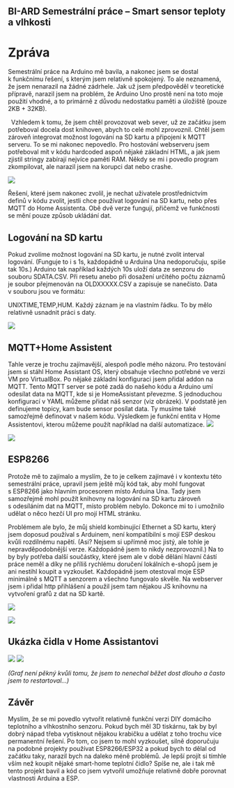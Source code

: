 ## BI-ARD Semestrální práce – Smart sensor teploty a vlhkosti
# Zpráva
Semestrální práce na Arduino mě bavila, a nakonec jsem se dostal k funkčnímu řešení, s kterým jsem relativně spokojený. To ale neznamená, že jsem nenarazil na žádné zádrhele. Jak už jsem předpověděl v teoretické přípravě, narazil jsem na problém, že Arduino Uno prostě není na toto moje použití vhodné, a to primárně z důvodu nedostatku paměti a úložiště (pouze 2KB + 32KB).

` `Vzhledem k tomu, že jsem chtěl provozovat web sever, už ze začátku jsem potřeboval docela dost knihoven, abych to celé mohl zprovoznil. Chtěl jsem zároveň integrovat možnost logování na SD kartu a připojení k MQTT serveru. To se mi nakonec nepovedlo. Pro hostování webserveru jsem potřeboval mít v kódu hardcoded aspoň nějaké základní HTML, a jak jsem zjistil stringy zabírají nejvíce paměti RAM. Někdy se mi i povedlo program zkompilovat, ale narazil jsem na korupci dat nebo crashe.

![](img/m/1.png)

Řešení, které jsem nakonec zvolil, je nechat uživatele prostřednictvím definů v kódu zvolit, jestli chce používat logování na SD kartu, nebo přes MQTT do Home Assistenta. Obě dvě verze fungují, přičemž ve funkčnosti se mění pouze způsob ukládání dat. 
## Logování na SD kartu
Pokud zvolíme možnost logování na SD kartu, je nutné zvolit interval logování. (Funguje to i s 1s, každopádně u Arduina Una nedoporučuju, spíše tak 10s.) Arduino tak například každých 10s uloží data ze senzoru do souboru SDATA.CSV. Při resetu anebo při dosažení určitého počtu záznamů je soubor přejmenován na OLDXXXXX.CSV a zapisuje se nanečisto. Data v souboru jsou ve formátu:

UNIXTIME,TEMP,HUM. Každý záznam je na vlastním řádku. To by mělo relativně usnadnit práci s daty.

![](img/m/2.png)
## MQTT+Home Assistent
Tahle verze je trochu zajímavější, alespoň podle mého názoru. Pro testování jsem si stáhl Home Assistant OS, který obsahuje všechno potřebné ve verzi VM pro VirtualBox. Po nějaké základní konfiguraci jsem přidal addon na MQTT. Tento MQTT server se poté zadá do našeho kódu a Arduino umí odesílat data na MQTT, kde si je HomeAssistant převezme. S jednoduchou konfigurací v YAML můžeme přidat náš senzor (viz obrázek). V podstatě jen definujeme topicy, kam bude sensor posílat data. Ty musíme také samozřejmě definovat v našem kódu. Výsledkem je funkční entita v Home Assistentovi, kterou můžeme použít například na další automatizace.
![](img/m/3.png)

![](img/m/4.png)
## ESP8266
Protože mě to zajímalo a myslím, že to je celkem zajímavé i v kontextu této semestrální práce, upravil jsem ještě můj kód tak, aby mohl fungovat s ESP8266 jako hlavním procesorem místo Arduina Una. Tady jsem samozřejmě mohl použít knihovny na logování na SD kartu zároveň s odesíláním dat na MQTT, místo problém nebylo. Dokonce mi to i umožnilo udělat o něco hezčí UI pro mojí HTML stránku.

Problémem ale bylo, že můj shield kombinující Ethernet a SD kartu, který jsem doposud používal s Arduinem, není kompatibilní s mojí ESP deskou kvůli rozdílnému napětí. (Asi? Nejsem si upřímně moc jistý, ale tohle je nepravděpodobnější verze. Každopádně jsem to nikdy nezprovoznil.) Na to by byly potřeba další součástky, které jsem ale v době dělání hlavní částí práce neměl a díky ne příliš rychlému doručení lokálních e-shopů jsem je ani nestihl koupit a vyzkoušet. Každopádně jsem otestoval moje ESP minimálně s MQTT a senzorem a všechno fungovalo skvěle. Na webserver jsem i přidal http přihlášení a použil jsem tam nějakou JS knihovnu na vytvoření grafů z dat na SD kartě.

![](img/m/5.png) 

![](img/m/6.png)
## Ukázka čidla v Home Assistantovi
![](img/m/7.png)
![](img/m/8.png)

*(Graf není pěkný kvůli tomu, že jsem to nenechal běžet dost dlouho a často jsem to restartoval…)*
## Závěr
Myslím, že se mi povedlo vytvořit relativně funkční verzi DIY domácího teplotního a vlhkostního senzoru. Pokud bych měl 3D tiskárnu, tak by byl dobrý nápad třeba vytisknout nějakou krabičku a udělat z toho trochu více permanentní řešení. Po tom, co jsem to mohl vyzkoušet, silně doporučuju na podobné projekty používat ESP8266/ESP32 a pokud bych to dělal od začátku taky, narazil bych na daleko méně problémů. Je lepší projít si tímhle vším než koupit nějaké smart-home teplotní čidlo? Spíše ne, ale i tak mě tento projekt bavil a kód co jsem vytvořil umožňuje relativně dobře porovnat vlastnosti Arduina a ESP.